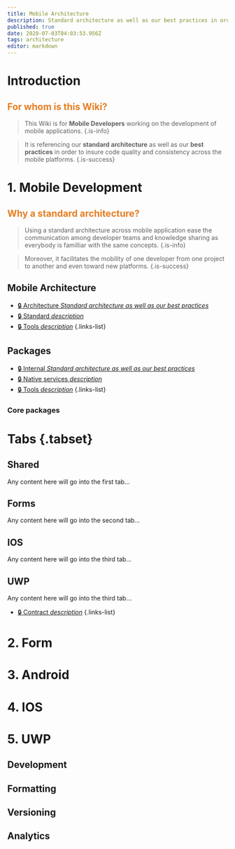 ```yaml
---
title: Mobile Architecture
description: Standard architecture as well as our best practices in order to insure code quality and consistency across the mobile platforms
published: true
date: 2020-07-03T04:03:53.956Z
tags: architecture
editor: markdown
---
```


# Introduction
## <span style='color:#e67e22;'>For whom is this Wiki?</span>
> This Wiki is for **Mobile Developers** working on the development of mobile applications.
{.is-info}


> It is referencing our **standard architecture** as well as our **best practices** in order to insure code quality and consistency across the mobile platforms.
{.is-success}
> 



# 1. Mobile Development

## <span style='color:#e67e22;'> Why a standard architecture? </span>
> Using a standard architecture across mobile application ease the communication among developer teams and knowledge sharing as everybody is familliar with the same concepts. 
{.is-info}


> Moreover, it facilitates the mobility of one developer from one project to another and even toward new platforms.
{.is-success}

## Mobile Architecture
- [:lock: Architecture *Standard architecture as well as our best practices*](/mobile_erp/development/architecture)
- [:lock: Standard *description*](/mobile_erp/development/architecture)
- [:lock: Tools *description*](/mobile_erp/development/architecture)
{.links-list}

## Packages

- [:lock: Internal *Standard architecture as well as our best practices*](/mobile_erp/development/architecture)
- [:lock: Native services *description*](/mobile_erp/development/architecture)
- [:lock: Tools *description*](/mobile_erp/development/architecture)
{.links-list}

### Core packages

# Tabs {.tabset}
## Shared

Any content here will go into the first tab...

## Forms

Any content here will go into the second tab...

## IOS

Any content here will go into the third tab...

## UWP

Any content here will go into the third tab...



- [:lock: Contract *description*](/mobile_erp/development/architecture)
{.links-list}

# 2. Form
# 3. Android
# 4. IOS
# 5. UWP


## Development
## Formatting
## Versioning

## Analytics






[^1]: A string of syntactic words.
[^2]: A useful example sentence.